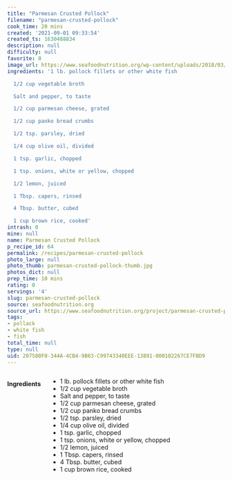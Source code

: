 ```yaml
---
title: "Parmesan Crusted Pollock"
filename: "parmesan-crusted-pollock"
cook_time: 20 mins
created: '2021-09-01 09:33:54'
created_ts: 1630488834
description: null
difficulty: null
favorite: 0
image_url: https://www.seafoodnutrition.org/wp-content/uploads/2018/03/Parmesan-Crusted-Pollock-810x540.jpg
ingredients: '1 lb. pollock fillets or other white fish

  1/2 cup vegetable broth

  Salt and pepper, to taste

  1/2 cup parmesan cheese, grated

  1/2 cup panko bread crumbs

  1/2 tsp. parsley, dried

  1/4 cup olive oil, divided

  1 tsp. garlic, chopped

  1 tsp. onions, white or yellow, chopped

  1/2 lemon, juiced

  1 Tbsp. capers, rinsed

  4 Tbsp. butter, cubed

  1 cup brown rice, cooked'
intrash: 0
mine: null
name: Parmesan Crusted Pollock
p_recipe_id: 64
permalink: /recipes/parmesan-crusted-pollock
photo_large: null
photo_thumb: parmesan-crusted-pollock-thumb.jpg
photos_dict: null
prep_time: 10 mins
rating: 0
servings: '4'
slug: parmesan-crusted-pollock
source: seafoodnutrition.org
source_url: https://www.seafoodnutrition.org/project/parmesan-crusted-pollock/
tags:
- pollack
- white fish
- fish
total_time: null
type: null
uid: 207580F0-344A-4CB4-9B63-C99743340EEE-13891-000102267CE7FBD9
---
```

<div class="large-8 medium-7 columns" id="writeup">	</div><!-- #writeup -->
</div><!-- #row-one -->
<div class="row" id="row-two">	<div class="medium-4 small-5 columns" id="ingredients"><h4>Ingredients</h4><div class="box box-ingredients content"><ul>
<li>1 lb. pollock fillets or other white fish</li>
<li>1/2 cup vegetable broth</li>
<li>Salt and pepper, to taste</li>
<li>1/2 cup parmesan cheese, grated</li>
<li>1/2 cup panko bread crumbs</li>
<li>1/2 tsp. parsley, dried</li>
<li>1/4 cup olive oil, divided</li>
<li>1 tsp. garlic, chopped</li>
<li>1 tsp. onions, white or yellow, chopped</li>
<li>1/2 lemon, juiced</li>
<li>1 Tbsp. capers, rinsed</li>
<li>4 Tbsp. butter, cubed</li>
<li>1 cup brown rice, cooked</li>
</ul>
</div>	</div>	<div class="medium-6 small-7 columns" id="directions">	</div>